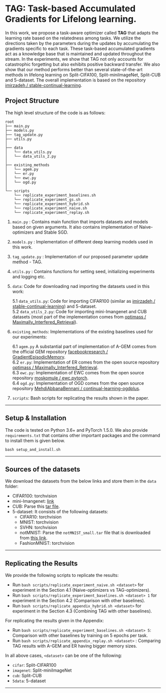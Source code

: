 # TAG: Task-based Accumulated Gradients for Lifelong learning.

In this work, we propose a task-aware optimizer called **TAG** that adapts the learning rate based on the relatedness among tasks. 
We utilize the directions taken by the parameters during the updates by accumulating the gradients specific to each task. 
These task-based accumulated gradients act as a knowledge base that is maintained and updated throughout the stream. 
In the experiments, we show that TAG not only accounts for catastrophic forgetting but also exhibits positive backward transfer. 
We also show that our method performs better than several state-of-the-art methods in lifelong learning on Split-CIFA100, Split-miniImageNet, Split-CUB and 5-dataset. 
The overall implementation is based on the repository [imirzadeh / stable-continual-learning](https://github.com/imirzadeh/stable-continual-learning).

## Project Structure
The high level structure of the code is as follows:

```
root
├── main.py
├── models.py
├── tag_update.py
├── utils.py
│
├── data
│   └── data_utils.py
│   └── data_utils_2.py   
│
├── existing_methods
│   └── agem.py
│   └── er.py
│   └── ewc.py
│   └── ogd.py
│
└── scripts
    └── replicate_experiment_baselines.sh
    └── replicate_experiment_gs.sh
    └── replicate_experiment_hybrid.sh
    └── replicate_experiment_naive.sh
    └── replicate_experiment_replay.sh

```

1. `main.py`   : Contains main function that imports datasets and models based on given arguments. It also contains implementation of Naive-optimizers and Stable SGD.      
2. `models.py`   : Implementation of different deep learning models used in this work.      
3. `tag_update.py`   : Implementation of our proposed parameter update method - TAG.      
4. `utils.py`   : Contains functions for setting seed, initializing experiments and logging etc.      
5. `data`: Code for downloading nad importing the datasets used in this work:
    
    5.1 `data_utils.py`:  Code for importing CIFAR100 (similar as [imirzadeh / stable-continual-learning](https://github.com/imirzadeh/stable-continual-learning)) and 5-dataset.  
    5.2 `data_utils_2.py`:  Code for importing mini-Imangenet and CUB datasets (most part of the implementation comes from [optimass / Maximally_Interfered_Retrieval](https://github.com/optimass/Maximally_Interfered_Retrieval)).  
6. `existing_methods`: Implementations of the existing baselines used for our experiments:   
    
    6.1 `agem.py` A substantial part of implementation of A-GEM comes from the official GEM repository [facebookresearch / GradientEpisodicMemory](https://github.com/facebookresearch/GradientEpisodicMemory).   
    6.2 `er.py`: Implementation of ER comes from the open source repository [optimass / Maximally_Interfered_Retrieval](https://github.com/optimass/Maximally_Interfered_Retrieval).  
    6.3 `ewc.py`: Implementation of EWC comes from the open source repository [moskomule / ewc.pytorch](https://github.com/moskomule/ewc.pytorch).  
    6.4 `ogd.py`: Implementation of OGD comes from the open source repository [MehdiAbbanaBennani / continual-learning-ogdplus](https://github.com/MehdiAbbanaBennani/continual-learning-ogdplus). 
7. `scripts`: Bash scripts for replicating the results shown in the paper.
 ___
 
## Setup & Installation
The code is tested on Python 3.6+ and PyTorch 1.5.0. We also provide ``requirements.txt`` that contains other important packages and the command to install them is given below.
```
bash setup_and_install.sh
```
 ___

## Sources of the datasets
We download the datasets from the below links and store them in the `data` folder:
 * CIFAR100: torchvision
 * mini-Imangenet: [link](https://www.kaggle.com/whitemoon/miniimagenet)
 * CUB: Parse this [tar file](https://drive.google.com/file/d/1hbzc_P1FuxMkcabkgn9ZKinBwW683j45/view).
 * 5-dataset: It consists of the following datasets:
    * CIFAR10: torchvision
    * MNIST: torchvision
    * SVHN: torchvision
    * notMNIST: Parse the `notMNIST_small.tar` file that is downloaded from [this link](https://yaroslavvb.com/upload/notMNIST/).
    * FashionMNIST: torchvision

 ___

## Replicating the Results
We provide the following scripts to replicate the results:   
 * Run ```bash scripts/replicate_experiment_naive.sh <dataset>``` for experiment in the Section 4.1 (Naive-optimizers vs TAG-optimizers).   
 * Run ```bash scripts/replicate_experiment_baselines.sh <dataset> 1``` for experiment in the Section 4.2 (Comparison with other baselines).
 * Run ```bash scripts/replicate_appendix_hybrid.sh <dataset>```  for experiment in the Section 4.3 (Combining TAG with other baselines).
 
For replicating the results given in the Appendix:
 * Run ```bash scripts/replicate_experiment_baselines.sh <dataset> 5```: Comparison with other baselines by training on 5 epochs per task.
 * Run ```bash scripts/replicate_appendix_replay.sh <dataset>``` : Comparing TAG results with A-GEM and ER having bigger memory sizes.

In all above cases, `<dataset>` can be one of the following:
 * `cifar`: Split-CIFAR100
 * `imagenet`: Split-miniImageNet
 * `cub`: Split-CUB
 * `5data`: 5-dataset
 
 ___